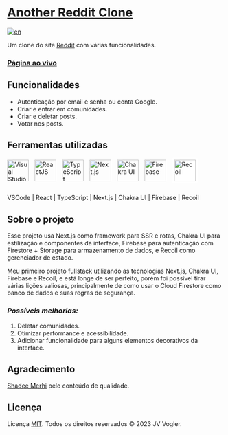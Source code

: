 # [Another Reddit Clone](https://another-reddit-clone-two.vercel.app/)

[![en](https://img.shields.io/badge/README%20in-english-red.svg)](../main/README.md)

Um clone do site [Reddit](https://www.reddit.com/) com várias funcionalidades.

### [**Página ao vivo**](https://another-reddit-clone-two.vercel.app/)

## Funcionalidades

- Autenticação por email e senha ou conta Google.
- Criar e entrar em comunidades.
- Criar e deletar posts.
- Votar nos posts.

## Ferramentas utilizadas

[<img alt="Visual Studio Code" width="50px" style="padding-right: 10px" src="https://cdn.jsdelivr.net/gh/devicons/devicon/icons/vscode/vscode-original.svg" />](https://code.visualstudio.com/ 'Visual Studio Code')
[<img  alt="ReactJS" width="50px" style="padding-right: 10px" src="https://cdn.jsdelivr.net/gh/devicons/devicon/icons/react/react-original-wordmark.svg" />](https://reactjs.org/ 'ReactJS')
[<img  alt="TypeScript" width="50px" style="padding-right: 10px" src="https://cdn.jsdelivr.net/gh/devicons/devicon/icons/typescript/typescript-original.svg" />](https://www.typescriptlang.org/ 'TypeScript')
[<img  alt="Next.js" width="50px" style="padding-right: 10px" src="https://cdn.jsdelivr.net/gh/devicons/devicon/icons/nextjs/nextjs-original.svg" />](https://nextjs.org/ 'Next.js')
[<img  alt="Chakra UI" width="50px" style="padding-right: 10px" src="https://user-images.githubusercontent.com/25181517/190887639-d0ba4ec9-ddbe-45dd-bea1-4db83846503e.png" />](https://chakra-ui.com/ 'Chakra UI')
[<img  alt="Firebase" width="50px" style="padding-right: 10px" src="https://user-images.githubusercontent.com/25181517/189716855-2c69ca7a-5149-4647-936d-780610911353.png" />](https://firebase.google.com/ 'Firebase')
[<img  alt="Recoil" width="50px" style="padding: 5px; margin-bottom: 10px; background-color: white; border-radius: 4px" src="https://recoiljs.org/img/logo.svg" />](https://recoiljs.org/ 'Recoil')

VSCode | React | TypeScript | Next.js | Chakra UI | Firebase | Recoil

## Sobre o projeto
Esse projeto usa Next.js como framework para SSR e rotas, Chakra UI para estilização e componentes da interface, Firebase para autenticação com Firestore + Storage para armazenamento de dados, e Recoil como gerenciador de estado.

Meu primeiro projeto fullstack utilizando as tecnologias Next.js, Chakra UI, Firebase e Recoil, e está longe de ser perfeito, porém foi possível tirar várias lições valiosas, principalmente de como usar o Cloud Firestore como banco de dados e suas regras de segurança.

### _Possíveis melhorias:_

1. Deletar comunidades.
2. Otimizar performance e acessibilidade.
3. Adicionar funcionalidade para alguns elementos decorativos da interface.

## Agradecimento
[Shadee Merhi](https://www.youtube.com/@shadmerhi) pelo conteúdo de qualidade.

## Licença

Licença [MIT](https://choosealicense.com/licenses/mit/).
Todos os direitos reservados &copy; 2023 JV Vogler.
